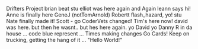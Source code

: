 Drifters Project
brian beat stu
elliot was here again and Again
leann says hi!
Anne is finally here
GeneJ (notTomArnold)
Robertt flash_hazard, yo!
stu
Nate finally made it!
Scott - go CoderVets
changed!
Tim's here now!
david was here. but then he wasnt.. but hes here again. 
yo
David
yo
Danny R in da house ... code blue represent ... Times making changes
Go Cards!
Keep on trucking, getting the hang of it ... "Hello World!"